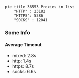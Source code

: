 
```mermaid
pie title 36553 Proxies in list
    "HTTP" : 23182
    "HTTPS": 5386
    "SOCKS" : 12041
```

### Some Info
#### Average Timeout

- mixed: 2.8s
- http: 1.4s
- https: 8.7s
- socks: 6.6s